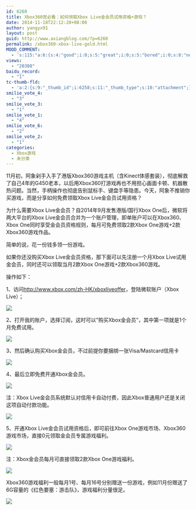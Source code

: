 ```yaml
---
id: 6260
title: Xbox360党必看：如何领取Xbox Live金会员试用资格+游戏？
date: 2014-11-18T22:12:20+08:00
author: yangyx91
layout: post
guid: http://www.axiangblog.com/?p=6260
permalink: /xbox360-xbox-live-gold.html
MOOD_COMMENT:
  - 's:115:"a:6:{s:4:"good";i:0;s:5:"great";i:0;s:5:"bored";i:0;s:8:"nonsense";i:0;s:13:"notunderstand";i:0;s:7:"passing";i:0;}";'
views:
  - "20308"
baidu_record:
  - "1"
tc-thumb-fld:
  - 'a:2:{s:9:"_thumb_id";i:6258;s:11:"_thumb_type";s:10:"attachment";}'
smilie_vote_4:
  - "3"
smilie_vote_3:
  - "1"
smilie_vote_1:
  - "4"
smilie_vote_6:
  - "2"
smilie_vote_2:
  - "1"
categories:
  - Xbox游戏
  - 未分类
---
```

11月初，阿象剁手入手了港版Xbox360游戏主机（含Kinect体感套装），彻底解救了自己4年的G450老本，以后用Xbox360打游戏再也不用担心画面卡顿、机器散热问题。当然，手柄操作也彻底告别鼠标手、键盘手等隐患。今天，阿象不推销你买游戏，而是分享如何免费领取Xbox Live金会员试用资格？ 

为什么需要Xbox Live金会员？自2014年9月发售港版/国行Xbox One后，微软将两大平台的Xbox Live金会员合并为一个账户管理，即单账户可以在Xbox360、Xbox One同时享受金会员资格规则，每月可免费领取2款Xbox One游戏+2款Xbox360游戏作品。 

简单的说，花一份钱多领一份游戏。 

如果你还没购买Xbox Live金会员资格，那下面可以先注册一个月Xbox Live试用金会员，同时还可以领取当月2款Xbox One游戏+2款Xbox360游戏。 

操作如下： 

1、访问<a href="http://www.xbox.com/zh-HK/xboxliveoffer" target="_blank"  rel="nofollow" >http://www.xbox.com/zh-HK/xboxliveoffer</a>，登陆微软账户（Xbox Live）； 

![](http://www.axiangblog.com/wp-content/uploads/2014/11/111814_1412_Xbox3601.jpg) 

2、打开我的账户，选择订阅，这时可以&#8221;购买Xbox金会员&#8221;，其中第一项就是1个月免费试用。 

![](http://www.axiangblog.com/wp-content/uploads/2014/11/111814_1412_Xbox3602.jpg) 

3、然后确认购买Xbox金会员，不过前提你要捆绑一张Visa/Mastcard信用卡 

![](http://www.axiangblog.com/wp-content/uploads/2014/11/111814_1412_Xbox3603.jpg) 

4、最后立即免费开通Xbox金会员。 

![](http://www.axiangblog.com/wp-content/uploads/2014/11/111814_1412_Xbox3604.jpg) 

注：Xbox Live金会员系统默认对信用卡自动付费，因此Xbox普通用户还是关闭这项自动付款功能。 

![](http://www.axiangblog.com/wp-content/uploads/2014/11/111814_1412_Xbox3605.jpg) 

5、开通Xbox Live金会员试用资格后，即可前往Xbox One游戏市场、Xbox360游戏市场，直接0元领取金会员专属游戏福利。 

![](http://www.axiangblog.com/wp-content/uploads/2014/11/111814_1412_Xbox3606.jpg) 

注：Xbox金会员每月可直接领取2款Xbox One游戏福利。 

![](http://www.axiangblog.com/wp-content/uploads/2014/11/111814_1412_Xbox3607.jpg) 

Xbox360游戏福利一般每月1号、每月16号分别赠送一份游戏，例如11月份赠送了6G容量的《红色要塞：游击队》，游戏福利分量很足。 

![](http://www.axiangblog.com/wp-content/uploads/2014/11/111814_1412_Xbox3608.jpg)
